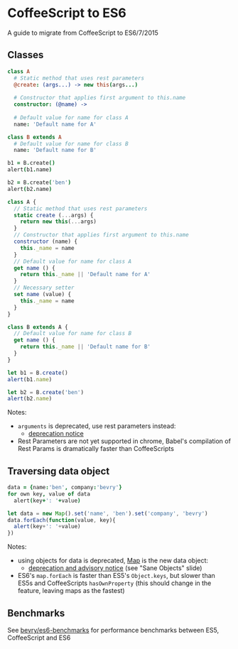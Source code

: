 # CoffeeScript to ES6

A guide to migrate from CoffeeScript to ES6/7/2015

## Classes

``` coffee
class A
  # Static method that uses rest parameters
  @create: (args...) -> new this(args...)
  
  # Constructor that applies first argument to this.name
  constructor: (@name) ->
  
  # Default value for name for class A
  name: 'Default name for A'

class B extends A
  # Default value for name for class B
  name: 'Default name for B'

b1 = B.create()
alert(b1.name)

b2 = B.create('ben')
alert(b2.name)
```

``` javascript
class A {
  // Static method that uses rest parameters
  static create (...args) {
    return new this(...args)
  }
  // Constructor that applies first argument to this.name
  constructor (name) {
    this._name = name
  }
  // Default value for name for class A
  get name () {
    return this._name || 'Default name for A'
  }
  // Necessary setter
  set name (value) {
    this._name = name
  }
}

class B extends A {
  // Default value for name for class B
  get name () {
    return this._name || 'Default name for B'
  }
}

let b1 = B.create()
alert(b1.name)

let b2 = B.create('ben')
alert(b2.name)
```

Notes:

- `arguments` is deprecated, use rest parameters instead:
  - [deprecation notice](https://groups.google.com/forum/embed/?place=forum/strengthen-js#!topic/strengthen-js/2lW_VzHBfKw)
- Rest Parameters are not yet supported in chrome, Babel's compilation of Rest Params is dramatically faster than CoffeeScripts

## Traversing data object

``` coffee
data = {name:'ben', company:'bevry'}
for own key, value of data
  alert(key+': '+value)
```

``` javascript
let data = new Map().set('name', 'ben').set('company', 'bevry')
data.forEach(function(value, key){
  alert(key+': '+value)
})
```

Notes:

- using objects for data is deprecated, [Map](https://babeljs.io/docs/learn-es6/#map-set-weak-map-weak-set) is the new data object:
  - [deprecation and advisory notice](https://drive.google.com/file/d/0B1v38H64XQBNT1p2XzFGWWhCR1k/view) (see "Sane Objects" slide)
- ES6's `map.forEach` is faster than ES5's `Object.keys`, but slower than ES5s and CoffeeScripts `hasOwnProperty` (this should change in the feature, leaving maps as the fastest)


## Benchmarks

See [bevry/es6-benchmarks](https://github.com/bevry/es6-benchmarks) for performance benchmarks between ES5, CoffeeScript and ES6
